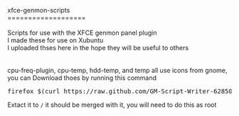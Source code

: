 xfce-genmon-scripts<br>
===================<br>
<br>
Scripts for use with the XFCE genmon panel plugin<br>
I made these for use on Xubuntu<br>
I uploaded thses here in the hope they will be useful to others<br>
<br>
<br>
cpu-freq-plugin, cpu-temp, hdd-temp, and temp all use icons from gnome, you can Download thoes by running this command<br>
<pre>firefox $(curl https://raw.github.com/GM-Script-Writer-62850/xfce-genmon-scripts/master/icons_base64_uri)</pre>
Extact it to <code>/</code> it should be merged with it, you will need to do this as root
